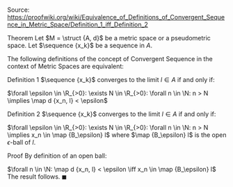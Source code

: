 # 

Source: https://proofwiki.org/wiki/Equivalence_of_Definitions_of_Convergent_Sequence_in_Metric_Space/Definition_1_iff_Definition_2



Theorem
Let $M = \struct {A, d}$ be a metric space or a pseudometric space.
Let $\sequence {x_k}$ be a sequence in $A$.

The following definitions of the concept of Convergent Sequence in the context of Metric Spaces are equivalent:


Definition 1
$\sequence {x_k}$ converges to the limit $l \in A$ if and only if:

$\forall \epsilon \in \R_{>0}: \exists N \in \R_{>0}: \forall n \in \N: n > N \implies \map d {x_n, l} < \epsilon$


Definition 2
$\sequence {x_k}$ converges to the limit $l \in A$ if and only if:

$\forall \epsilon \in \R_{>0}: \exists N \in \R_{>0}: \forall n \in \N: n > N \implies x_n \in \map {B_\epsilon} l$
where $\map {B_\epsilon} l$ is the open $\epsilon$-ball of $l$.


Proof
By definition of an open ball:

$\forall n \in \N: \map d {x_n, l} < \epsilon \iff x_n \in \map {B_\epsilon} l$
The result follows.
$\blacksquare$





